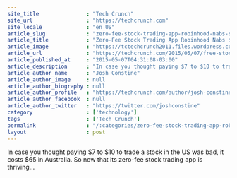 ```yaml
---
site_title               : "Tech Crunch"
site_url                 : "https://techcrunch.com"
site_locale              : "en_US"
article_slug             : "zero-fee-stock-trading-app-robinhood-nabs-s50m-from-nea-to-go-global"
article_title            : "Zero-Fee Stock Trading App Robinhood Nabs $50M From NEA To Go Global"
article_image            : "https://tctechcrunch2011.files.wordpress.com/2015/05/screenshot-2013-12-18-at-5-32-59-am.png?w=764&h=400&crop=1"
article_url              : "https://techcrunch.com/2015/05/07/free-stock-trades/"
article_published_at     : "2015-05-07T04:31:08-03:00"
article_description      : "In case you thought paying $7 to $10 to trade a stock in the US was bad, it costs $65 in Australia. So now that its zero-fee stock trading app is thriving..."
article_author_name      : "Josh Constine"
article_author_image     : null
article_author_biography : null
article_author_profile   : "https://techcrunch.com/author/josh-constine/"
article_author_facebook  : null
article_author_twitter   : "https://twitter.com/joshconstine"
category                 : ['technology']
tags                     : ['Tech Crunch']
permalink                : "/:categories/zero-fee-stock-trading-app-robinhood-nabs-s50m-from-nea-to-go-global/"
layout                   : post
---
```


In case you thought paying $7 to $10 to trade a stock in the US was bad, it costs $65 in Australia. So now that its zero-fee stock trading app is thriving...
